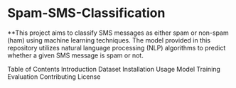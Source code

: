 # Spam-SMS-Classification

**This project aims to classify SMS messages as either spam or non-spam (ham) using machine learning techniques. The model provided in this repository utilizes natural language processing (NLP) algorithms to predict whether a given SMS message is spam or not.

Table of Contents
Introduction
Dataset
Installation
Usage
Model Training
Evaluation
Contributing
License

